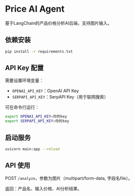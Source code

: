 # Price AI Agent

基于LangChain的产品价格分析AI后端，支持图片输入。

## 依赖安装

```bash
pip install -r requirements.txt
```

## API Key 配置

需要设置环境变量：
- `OPENAI_API_KEY`：OpenAI API Key
- `SERPAPI_API_KEY`：SerpAPI Key（用于联网搜索）

可在命令行运行：
```bash
export OPENAI_API_KEY=你的key
export SERPAPI_API_KEY=你的key
```

## 启动服务

```bash
uvicorn main:app --reload
```

## API 使用

POST `/analyze`，参数为图片（multipart/form-data, 字段名file）。

返回：产品名、输入价格、AI分析结果。 